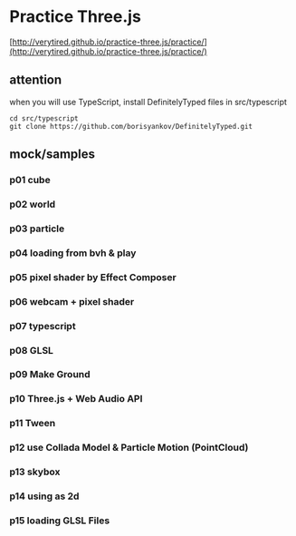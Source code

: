 # Practice Three.js
[http://verytired.github.io/practice-three.js/practice/](http://verytired.github.io/practice-three.js/practice/)

## attention 
when you will use TypeScript, install DefinitelyTyped files in src/typescript

```
cd src/typescript
git clone https://github.com/borisyankov/DefinitelyTyped.git
```

## mock/samples
### p01 cube

### p02 world

### p03 particle

### p04 loading from bvh & play

### p05 pixel shader by Effect Composer
    
### p06 webcam + pixel shader

### p07 typescript

### p08 GLSL

### p09 Make Ground

### p10 Three.js + Web Audio API

### p11 Tween 

### p12 use Collada Model & Particle Motion (PointCloud) 

### p13 skybox

### p14 using as 2d

### p15 loading GLSL Files